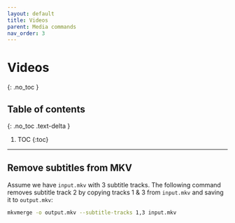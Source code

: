 ```yaml
---
layout: default
title: Videos
parent: Media commands
nav_order: 3
---
```


# Videos
{: .no_toc }

## Table of contents
{: .no_toc .text-delta }

1. TOC
{:toc}

---

## Remove subtitles from MKV

Assume we have `input.mkv` with 3 subtitle tracks. The following command removes subtitle track 2 by copying tracks 1 & 3 from `input.mkv` and saving it to `output.mkv`:

```bash
mkvmerge -o output.mkv --subtitle-tracks 1,3 input.mkv
```
